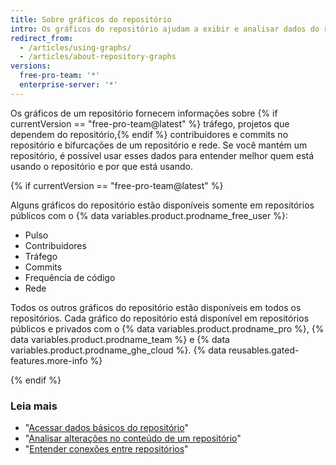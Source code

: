 ```yaml
---
title: Sobre gráficos do repositório
intro: Os gráficos do repositório ajudam a exibir e analisar dados do repositório.
redirect_from:
  - /articles/using-graphs/
  - /articles/about-repository-graphs
versions:
  free-pro-team: '*'
  enterprise-server: '*'
---
```


Os gráficos de um repositório fornecem informações sobre {% if currentVersion == "free-pro-team@latest" %} tráfego, projetos que dependem do repositório,{% endif %} contribuidores e commits no repositório e bifurcações de um repositório e rede. Se você mantém um repositório, é possível usar esses dados para entender melhor quem está usando o repositório e por que está usando.

{% if currentVersion == "free-pro-team@latest" %}

Alguns gráficos do repositório estão disponíveis somente em repositórios públicos com o {% data variables.product.prodname_free_user %}:
- Pulso
- Contribuidores
- Tráfego
- Commits
- Frequência de código
- Rede

Todos os outros gráficos do repositório estão disponíveis em todos os repositórios. Cada gráfico do repositório está disponível em repositórios públicos e privados com o {% data variables.product.prodname_pro %}, {% data variables.product.prodname_team %} e {% data variables.product.prodname_ghe_cloud %}. {% data reusables.gated-features.more-info %}

{% endif %}

### Leia mais

- "[Acessar dados básicos do repositório](/articles/accessing-basic-repository-data)"
- "[Analisar alterações no conteúdo de um repositório](/articles/analyzing-changes-to-a-repository-s-content)"
- "[Entender conexões entre repositórios](/articles/understanding-connections-between-repositories)"
